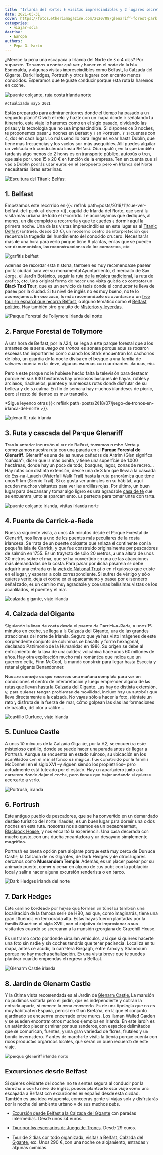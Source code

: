 ```yaml
---
title: "Irlanda del Norte: 6 visitas imprescindibles y 2 lugares secretos"
date: 2021-05-31
cover: https://fotos.etheriamagazine.com/2020/08/glenariff-forest-park.jpg
categories: 
  - viajar-sola
destino: 
  - Europa
authors: 
  - Pepa G. Marín
---
```


¿Merece la pena una escapada a Irlanda del Norte de 3 o 4 días? Por supuesto. Te vamos a contar qué ver y hacer en el norte de la Isla Esmeralda, y algunas visitas imprescindibles como Belfast, la Calzada del Gigante, Dark Hedges, Portrush y otros lugares con encanto menos conocidos. Esperamos que te guste conducir porque esta ruta la haremos en coche.

![puente colgante, ruta costa irlanda norte](https://fotos.etheriamagazine.com/2020/08/ruta-costa-norte-irlanda.jpg "Ruta desde el puente Carrick-a-Rede. © Pepa G./ Etheria Magazine")

```
Actualizado mayo 2021
```

Estás preparado para admirar entornos donde el tiempo ha pasado a un segundo plano? 
Olvida el reloj y hazte con un mapa donde ir señalando tu itinerario, este viaje lo 
haremos como en el siglo pasado, olvidando las prisas y la tecnología que no sea 
imprescindible. Si dispones de 3 noches, te proponemos pasar 2 noches en Belfast y 1 en 
Portrush. Y si cuentas con 4, dos en cada lugar. Lo más sencillo para llegar es volar 
hasta Dublín, que tiene más frecuencias y los vuelos son más asequibles. Allí puedes 
alquilar un vehículo e ir conduciendo hasta Belfast. Otra opción, en la que también 
tardarás algo menos de 2 horas es en transporte público, autobús o tren, que sale por 
unos 15 o 20 € en función de la empresa. Ten en cuenta que si vas a Dublín podrás usar 
euros en el aeropuerto pero en Irlanda del Norte necesitarás libras esterlinas. 

![Escultura del Titanic Belfast](https://fotos.etheriamagazine.com/2020/08/Titanic-belfast.jpg "Escultura del Titanic Belfast. © Pepa G./ Etheria Magazine")

## 1\. Belfast

Empezamos este recorrido en {{< reflink 
path=posts/2019/11/que-ver-belfast-del-punk-al-diseno >}}, capital de Irlanda del Norte, 
que será la visita más urbana de todo el recorrido. Te aconsejamos que dediques, al 
menos, un día completo a recorrerla y que te quedes a dormir aquí la primera noche. Una 
de las visitas imprescindibles en este lugar es al [Titanic 
Belfast](https://www.civitatis.com/es/belfast/entrada-titanic-belfast/?aid=10211) 
(entrada: desde 20 €), un moderno centro de interpretación que recuerda la tragedia del 
hundimiento del conocido crucero. Necesitarás más de una hora para verlo porque tiene 6 
plantas, en las que se pueden ver documentales, las reconstrucciones de los camarotes, 
etc. 

![grafitis belfast](https://fotos.etheriamagazine.com/2020/08/ruta-grafitis-belfast.jpg "Ruta de los Grafitis en Belfast. © Pepa G./ Etheria Magazine")

Además de recordar esta historia, también es muy recomendable pasear por la ciudad para 
ver su monumental Ayuntamiento, el mercado de San Jorge, el Jardín Botánico, seguir la 
[ruta de la música tradicional](https://www.belfasttradtrail.com/), la ruta de grafitis, 
etc. Una original forma de hacer una visita guiada es contratar un **Black Taxi Tour**, 
que es un servicio de taxis donde el conductor te lleva de paseo por la ciudad. Si tu 
nivel de inglés no es muy bueno, no te lo aconsejamos. En ese caso, lo más recomendable 
es apuntarse a un [free tour en español que recorra 
Belfast](https://www.civitatis.com/es/belfast/free-tour-belfast/?aid=10211), o alguno 
temático como el [Belfast 
político](https://www.civitatis.com/es/belfast/tour-belfast-politico/?aid=10211). Hay 
también otro gratuito de [Misterios y 
leyendas](https://www.civitatis.com/es/belfast/free-tour-misterios-leyendas/?aid=10211). 

![Parque Forestal de Tollymore irlanda del norte](https://fotos.etheriamagazine.com/2020/08/irlanda-tollymore-forest.jpg "Parque Forestal de Tollymore. © Pepa G/ Etheria Magazine")

## 2\. Parque Forestal de Tollymore

A una hora de Belfast, por la A24, se llega a este parque forestal que a los amantes de 
la serie _Juego de Tronos_ les sonará porque aquí se rodaron escenas tan importantes 
como cuando los Stark encuentran los cachorros de lobo, un guardia de la noche divisa en 
el bosque a una familia de salvajes muerta en la nieve, algunas escenas con caminantes 
blancos, etc. 

Pero a este parque no le hubiese hecho falta la televisión para destacar porque en sus 
630 hectáreas hay preciosos bosques de hayas, robles y arcianos, riachuelos, puentes y 
numerosas rutas donde disfrutar de su belleza y de su calma. En fin de semana hay muchos 
irlandeses de pícnic, pero el resto del tiempo es muy tranquilo. 

\*Sigue leyendo otras {{< reflink 
path=posts/2018/07/juego-de-tronos-en-irlanda-del-norte >}}. 

![glenariff, ruta irlanda](https://fotos.etheriamagazine.com/2020/08/ruta-glenariff-irlanda.jpg "Parque Forestal de Glenariff. © Pepa G./ Etheria Magazine")

## 3\. Ruta y cascada del Parque Glenariff

Tras la anterior incursión al sur de Belfast, tomamos rumbo Norte y comenzamos nuestra 
ruta con una parada en el **Parque Forestal de Glenariff**. Glenariff es una de las 
nueve cañadas de Antrim (Glen significa 'cañada'), dicen que la más bonita, y tiene una 
superficie de 1.000 hectáreas, donde hay un poco de todo, bosques, lagos, zonas de 
recreo... Hay rutas con distinta extensión, desde una de 3 km que lleva a la cascada de 
Ess-na-Larach (Waterfall Walk Trail) hasta la ruta panorámica que tiene unos 9 km 
(Scenic Trail). Si os gusta ver animales en su hábitat, aquí acuden muchos visitantes 
para ver las ardillas rojas. Por último, un buen lugar para descansar y tomar algo 
ligero es una agradable [casa de té](https://glenariff-teahouse.com) que se encuentra 
junto al aparcamiento. Es perfecta para tomar un té con tarta. 

![puente colgante irlanda, visitas irlanda norte](https://fotos.etheriamagazine.com/2020/08/puente-colgante-irlanda.jpg "Puente de Carrick-a-Rede. © Pepa. G./ Etheria Magazine")

## 4\. Puente de Carrick-a-Rede

Nuestra siguiente visita, a unos 45 minutos desde el Parque Forestal de Glenariff, nos 
lleva a uno de los puentes más peculiares de la costa irlandesa. Se trata de un puente 
colgante que enlaza el continente con la pequeña isla de Carrick, y que fue construido 
originalmente por pescadores de salmón en 1755. Es un trayecto de sólo 20 metros, a una 
altura de unos 30 metros sobre el mar, que se ha convertido en una de las atracciones 
más demandadas de la costa. Para pasar por dicha pasarela se debe adquirir una entrada 
en la [web de National Trust](https://www.nationaltrust.org.uk/carrick-a-rede) o en el 
quiosco que existe en el lugar, y esperar la cola correspondiente. Si sufres de vértigo 
y sólo quieres verlo, deja el coche en el aparcamiento y pasea por el sendero 
señalizado, es un camino muy agradable y con unas bellísimas vistas de los acantilados, 
el puente y el mar. 

![calzada gigante, viaje irlanda](https://fotos.etheriamagazine.com/2020/08/viaje-irlanda-calzada-gigante.jpg "Calzada del Gigante. © P.García/ Etheria Magazine")

## 4\. Calzada del Gigante

Siguiendo la línea de costa desde el puente de Carrick-a-Rede, a unos 15 minutos en 
coche, se llega a la Calzada del Gigante, una de las grandes atracciones del norte de 
Irlanda. Seguro que ya has visto imágenes de este sorprendente conjunto de columnas de 
basalto y forma hexagonal, declarado Patrimonio de la Humanidad en 1986. Su origen se 
debe al enfriamiento de la lava de una caldera volcánica hace unos 60 millones de años. 
Hay otra explicación mucho más romántica que indica que un guerrero celta, Finn McCool, 
la mandó construir para llegar hasta Escocia y retar al gigante Benandonner. 

Nuestro consejo es que reserves una mañana completa para ver en condiciones el centro de 
interpretación y luego emprender alguna de las [rutas que llevan hasta la Calzada del 
Gigante](https://www.nationaltrust.org.uk/giants-causeway). Las hay de distinta 
extensión, y, para quienes tengan problemas de movilidad, incluso hay un autobús que 
lleva directamente a la calzada. No vayas sólo a hacer la foto, siéntate un rato y 
disfruta de la fuerza del mar, cómo golpean las olas las formaciones de basalto, del 
olor a salitre... 

![castillo Dunluce, viaje irlanda](https://fotos.etheriamagazine.com/2020/08/viaje-irlanda-castillo-dunluce.jpg "Castillo de Dunluce. © P.García/ Etheria Magazine")

## 5\. Dunluce Castle

A unos 10 minutos de la Calzada Gigante, por la A2, se encuentra este misterioso 
castillo, donde se puede hacer una parada antes de llegar a Portrush. Aunque se 
encuentra en estado ruinoso, su ubicación en los acantilados con el mar al fondo es 
mágica. Fue construido por la familia McDonnell en el siglo XVI –y siguen siendo los 
propietarios– pero actualmente está tutelado por el estado. Hay un apartadero junto a la 
carretera donde dejar el coche, pero tienes que bajar andando si quieres acercarte a 
verlo. 

![Portrush, irlanda](https://fotos.etheriamagazine.com/2020/08/viaje-irlanda-portrush.jpg "Portrush. © P. García/ Etheria Magazine")

## 6\. Portrush

Este antiguo pueblo de pescadores, que se ha convertido en un demandado destino 
turístico del norte irlandés, es un buen lugar para dormir una o dos noches en esta 
ruta. Nosotras nos alojamos en un bed&breakfast, [Blackrock 
House](https://www.blackrockbandbportrush.com), y nos encantó la experiencia. Una casa 
decorada con mucho gusto, con una dueña encantadora y un desayuno simplemente magnífico. 

Portrush es buena opción para alojarse porque está muy cerca de Dunluce Castle, la 
Calzada de los Gigantes, de Dark Hedges y de otros lugares cercanos como **Mussendem 
Temple**. Además, es un placer pasear por su animado puerto, comer y cenar en alguno de 
sus pubs con la población local y salir a hacer alguna excursión senderista o en barco. 

![Dark Hedges irlanda del norte](https://fotos.etheriamagazine.com/2020/08/ruta-irlanda-dark-hedge.jpg "Dark Hedges. © Pepa G/ Etheria Magazine")

## 7\. Dark Hedges

Este camino bordeado por hayas que forman un túnel es también una localización de la 
famosa serie de HBO, así que, como imaginarás, tiene una gran afluencia en temporada 
alta. Estas hayas fueron plantadas por la familia Stuart en el siglo XVIII, con el 
objetivo de impresionar a sus visitantes cuando se acercaran a la mansión georgiana de 
Gracehill House. 

Es un tramo corto por donde circulan vehículos, así que si quieres hacerte una foto sin 
nadie y sin coches tendrás que tener paciencia. Localiza en tu mapa, antes de acudir, la 
carretera Bregagh, entre Armoy y Stranocum, porque no hay mucha señalización. Es una 
visita breve que te puedes plantear cuando emprendas el regreso a Belfast. 

![Glenarm Castle irlanda](https://fotos.etheriamagazine.com/2020/08/jardin-glenarm-castle.jpg "Flores del Jardín de Glenarm Castle. © Pepa G./ Etheria Magazine")

## 8\. Jardín de Glenarm Castle

Y la última visita recomendada es al Jardín de [Glenarm 
Castle.](http://www.glenarmcastle.com) La mansión no pudimos visitarla pero el jardín, 
que es independiente y cobran la entrada aparte, sí merece la pena conocerlo. Es de una 
tipología que no es muy habitual en España, pero sí en Gran Bretaña, en la que el 
conjunto ajardinado se encuentra encerrado entre muros. Los llaman Walled Garden y se 
pueden encontrar otros muchos ejemplos en Irlanda. En este jardín es un auténtico placer 
caminar por sus senderos, con espacios delimitados que se comunican, fuentes, y una gran 
variedad de flores, frutales y un bonito invernadero. Y antes de marcharte visita la 
tienda porque cuenta con ricos productos orgánicos locales, que serán un buen recuerdo 
de este viaje. 

![parque glenariff irlanda norte](https://fotos.etheriamagazine.com/2020/08/glenariff-forest-park.jpg "Cascada de Ess-na-Larach, en el Parque de Glenariff. © Pepa G./ Etheria Magazine")

## Excursiones desde Belfast

Si quieres olvidarte del coche, no te sientes segura al conducir por la derecha o con tu 
nivel de inglés, puedes plantearte este viaje como una escapada a Belfast con 
excursiones en español desde esta ciudad. También es una idea estupenda, conocerás gente 
si viajas sola y disfrutarás por la noche del ambiente urbano y de sus muchos pubs. 

- [Excursión desde Belfast a la Calzada del 
Gigante](https://www.civitatis.com/es/belfast/excursion-calzada-gigante/?aid=10211) con 
paradas intermedias. Desde unos 34 euros. 

- [Tour por los escenarios de Juego de 
Tronos](https://www.civitatis.com/es/belfast/tour-juego-tronos-calzada-gigante/?aid=10211). 
Desde 29 euros. 

- [Tour de 2 días con todo organizado, visitas a Belfast, Calzada del 
Gigante](https://www.civitatis.com/es/belfast/tour-2-dias-irlanda-norte/?aid=10211), 
etc. Unos 290 €, con una noche de alojamiento, entradas y algunas comidas.
